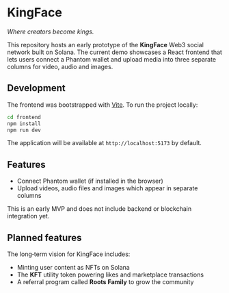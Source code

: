 # KingFace

*Where creators become kings.*

This repository hosts an early prototype of the **KingFace** Web3 social network built on Solana. The current demo showcases a React frontend that lets users connect a Phantom wallet and upload media into three separate columns for video, audio and images.

## Development

The frontend was bootstrapped with [Vite](https://vitejs.dev/). To run the project locally:

```bash
cd frontend
npm install
npm run dev
```

The application will be available at `http://localhost:5173` by default.

## Features

* Connect Phantom wallet (if installed in the browser)
* Upload videos, audio files and images which appear in separate columns

This is an early MVP and does not include backend or blockchain integration yet.

## Planned features

The long‑term vision for KingFace includes:

* Minting user content as NFTs on Solana
* The **KFT** utility token powering likes and marketplace transactions
* A referral program called **Roots Family** to grow the community
